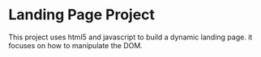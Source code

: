 # Landing Page Project
This project uses html5 and javascript to build a dynamic landing page.
it focuses on how to manipulate the DOM.
